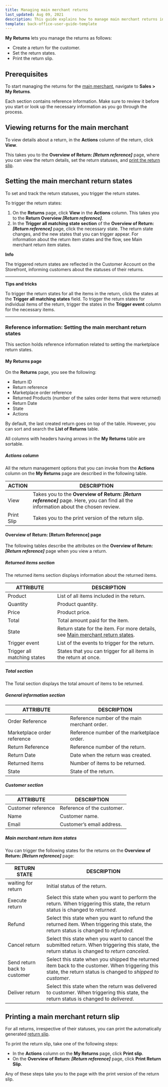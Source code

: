 ```yaml
---
title: Managing main merchant returns
last_updated: Aug 09, 2021
description: This guide explains how to manage main merchant returns in the Back Office.
template: back-office-user-guide-template
---
```


**My Returns** lets you manage the returns as follows:

- Create a return for the customer.
- Set the return states.
- Print the return slip.

## Prerequisites

To start managing the returns for the [main merchant](/docs/marketplace/user/features/{{page.version}}/marketplace-merchant-feature-overview/main-merchant-concept.html), navigate to **Sales&nbsp;<span aria-label="and then">></span> My Returns**.

Each section contains reference information. Make sure to review it before you start or look up the necessary information as you go through the process.

## Viewing returns for the main merchant

To view details about a return, in the **Actions** column of the return, click **View**.

This takes you to the **Overview of Return: _[Return reference]_** page, where you can view the return details, set the return statuses, and [print the return slip](#printing-a-main-merchant-return-slip).

## Setting the main merchant return states

To set and track the return statuses, you trigger the return states.

To trigger the return states:

1. On the **Returns** page, click **View** in the **Actions** column. This takes you to the **Return Overview _[Return reference]_**.
2. In the **Trigger all matching state section** of the **Overview of Return: _[Return reference]_** page, click the necessary state. The return state changes, and the new states that you can trigger appear. For information about the return item states and the flow, see Main merchant return item states.



**Info**

The triggered return states are reflected in the Customer Account on the Storefront, informing customers about the statuses of their returns.

------

**Tips and tricks**

To trigger the return states for all the items in the return, click the states at the **Trigger all matching states** field. To trigger the return states for individual items of the return, trigger the states in the **Trigger event** column for the necessary items.

------

### Reference information: Setting the main merchant return states

This section holds reference information related to setting the marketplace return states.

#### My Returns page

On the **Returns** page, you see the following:

- Return ID
- Return reference
- Marketplace order reference
- Returned Products (number of the sales order items that were returned)
- Return Date
- State
- Actions

By default, the last created return goes on top of the table. However, you can sort and search the **List of Returns** table.

All columns with headers having arrows in the **My Returns** table are sortable.

##### Actions column

All the return management options that you can invoke from the **Actions** column on the **My Returns** page are described in the following table.

| ACTION     | DESCRIPTION   |
| --------- | ---------- |
| View | Takes you to the **Overview of Return: _[Return reference]_** page. Here, you can find all the information about the chosen review. |
| Print Slip | Takes you to the print version of the return slip.           |

#### Overview of Return: [Return Reference] page

The following tables describe the attributes on the **Overview of Return: _[Return reference]_** page when you view a return.

##### Returned items section

The returned items section displays information about the returned items.

| ATTRIBUTE   | DESCRIPTION       |
| -------------------- | ----------- |
| Product  | List of all items included in the return.                    |
| Quantity   | Product quantity.                                            |
| Price  | Product price.                                               |
| Total   | Total amount paid for the item.                              |
| State   | Return state for the item. For more details, see [Main merchant return states](#main-merchant-return-item-states). |
| Trigger event   | List of the events to trigger for the return.                |
| Trigger all matching states | States that you can trigger for all items in the return at once. |

##### Total section

The Total section displays the total amount of items to be returned.

##### General information section

| ATTRIBUTE                   | DESCRIPTION                                  |
| ------------------------- | ------------------------------------ |
| Order Reference             | Reference number of the main merchant order. |
| Marketplace order reference | Reference number of the marketplace order.   |
| Return Reference            | Reference number of the return.              |
| Return Date                 | Date when the return was created.            |
| Returned Items              | Number of items to be returned.              |
| State                       | State of the return.                         |

##### Customer section

| ATTRIBUTE          | DESCRIPTION                |
| --------------- | -------------------- |
| Customer reference | Reference of the customer. |
| Name               | Customer name.             |
| Email              | Customer’s email address.  |

##### Main merchant return item states

You can trigger the following states for the returns on the **Overview of Return: _[Return reference]_** page:


| RETURN STATE   | DESCRIPTION             |
| ----------------- | ----------------------- |
| waiting for return   | Initial status of the return.                                |
| Execute return               | Select this state when you want to perform the return. When triggering this state, the return status is changed to *returned*. |
| Refund                       | Select this state when you want to refund the returned item. When triggering this state, the return status is changed to *refunded*. |
| Cancel return                | Select this state when you want to cancel the submitted return. When triggering this state, the return status is changed to *return canceled*. |
| Send return back to customer | Select this state when you shipped the returned item back to the customer.  When triggering this state, the return status is changed to *shipped to customer*. |
| Deliver return               | Select this state when the return was delivered to customer. When triggering this state, the return status is changed to *delivered*. |

## Printing a main merchant return slip

For all returns, irrespective of their statuses, you can print the automatically generated [return slip](/docs/marketplace/user/features/{{page.version}}/marketplace-return-management-feature-overview.html#marketplace-return-slip).

To print the return slip, take one of the following steps:

- In the **Actions** column on the **My Returns** page, click **Print slip**.
- On the **Overview of Return: _[Return reference]_** page, click **Print Return Slip**.

Any of these steps take you to the page with the print version of the return slip.
